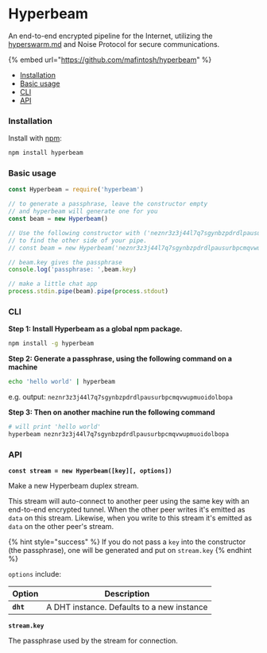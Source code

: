 # Hyperbeam

An end-to-end encrypted pipeline for the Internet, utilizing the [hyperswarm.md](../building-blocks/hyperswarm.md "mention") and Noise Protocol for secure communications.

{% embed url="https://github.com/mafintosh/hyperbeam" %}

* [Installation](hyperbeam.md#installation)
* [Basic usage](hyperbeam.md#usage)
* [CLI](hyperbeam.md#cli)
* [API](hyperbeam.md#api)

### Installation

Install with [npm](https://www.npmjs.com/):

```bash
npm install hyperbeam
```

### Basic usage

```javascript
const Hyperbeam = require('hyperbeam')

// to generate a passphrase, leave the constructor empty 
// and hyperbeam will generate one for you
const beam = new Hyperbeam()

// Use the following constructor with ('neznr3z3j44l7q7sgynbzpdrdlpausurbpcmqvwupmuoidolbopa') a 32-byte unique passphrase
// to find the other side of your pipe.
// const beam = new Hyperbeam('neznr3z3j44l7q7sgynbzpdrdlpausurbpcmqvwupmuoidolbopa')

// beam.key gives the passphrase
console.log('passphrase: ',beam.key)

// make a little chat app
process.stdin.pipe(beam).pipe(process.stdout)

```

### CLI

**Step 1: Install Hyperbeam as a global npm package.**

```bash
npm install -g hyperbeam
```

**Step 2: Generate a passphrase, using the following command on a machine**

```bash
echo 'hello world' | hyperbeam
```

e.g. output: `neznr3z3j44l7q7sgynbzpdrdlpausurbpcmqvwupmuoidolbopa`

**Step 3: Then on another machine run the following command**

```bash
# will print 'hello world'
hyperbeam neznr3z3j44l7q7sgynbzpdrdlpausurbpcmqvwupmuoidolbopa
```

### API

**`const stream = new Hyperbeam([key][, options])`**

Make a new Hyperbeam duplex stream.

This stream will auto-connect to another peer using the same key with an end-to-end encrypted tunnel. When the other peer writes it's emitted as `data` on this stream. Likewise, when you write to this stream it's emitted as `data` on the other peer's stream.

{% hint style="success" %}
If you do not pass a `key` into the constructor (the passphrase), one will be generated and put on `stream.key`
{% endhint %}

`options` include:

| Option    | Description                                |
| --------- | ------------------------------------------ |
| **`dht`** | A DHT instance. Defaults to a new instance |

**`stream.key`**

The passphrase used by the stream for connection.
